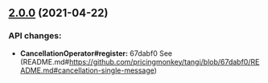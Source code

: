 <a name="2.0.0"></a>
## [2.0.0](https://github.com/pricingmonkey/tangi/compare/v1.0.1...v2.0.0) (2021-04-22)

### API changes:
* **CancellationOperator#register:** 67dabf0 See (README.md#https://github.com/pricingmonkey/tangi/blob/67dabf0/README.md#cancellation-single-message)

